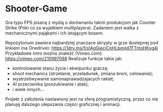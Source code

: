 ﻿# Shooter-Game  
Gra typu FPS pisaną z myślą o dorównaniu takim produkcjom jak Counter Strike (Póki co za wyjatkiem multiplayera). 
Zadaniem jest walka z mechanicznymi pająkami i ich latającym bosem.

Repozytorium zawiera najbardziej znaczace skrypty w grze dostepnej pod linkiem (na Onedrive): https://1drv.ms/f/s!AgGiecjCnHLbmijd7FTntoHKxg4i
 Przykładowe intro  można znaleźć (Vimeo.com):  https://vimeo.com/210997088
 Realizuje funkcje takie jak:
- kontrolowanie stanu życia i ekwipunku gracza;
- shoot mechanics (strzelanie, przeladunek, zmiana broni, celowanie);
- wystrzeliwywanie samonaprawadzajacych rakiet;
- AI przeciwnika (poszukiwanie i atak);
- i wiele innych...


Projekt z założenia nastawiony jest na sferę programistyczną, przez co nie planuję dalszego ulepszania części graficznej i animacji.
